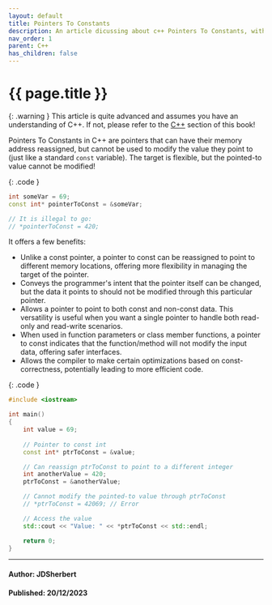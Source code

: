 ```yaml
---
layout: default
title: Pointers To Constants
description: An article dicussing about c++ Pointers To Constants, with basic examples.
nav_order: 1
parent: C++
has_children: false
---
```


{{ page.title }}
======================

{: .warning } 
This article is quite advanced and assumes you have an understanding of C++.
If not, please refer to the [C++](/docs/Language/C++/C++.html) section of this book!

Pointers To Constants in C++ are pointers that can have their memory address reassigned, but cannot be used to modify the value they point to (just like a standard `const` variable). The target is flexible, but the pointed-to value cannot be modified!

{: .code }
```cpp
int someVar = 69;
const int* pointerToConst = &someVar;

// It is illegal to go:
// *pointerToConst = 420;
```

It offers a few benefits:

- Unlike a const pointer, a pointer to const can be reassigned to point to different memory locations, offering more flexibility in managing the target of the pointer.
- Conveys the programmer's intent that the pointer itself can be changed, but the data it points to should not be modified through this particular pointer.
- Allows a pointer to point to both const and non-const data. This versatility is useful when you want a single pointer to handle both read-only and read-write scenarios.
- When used in function parameters or class member functions, a pointer to const indicates that the function/method will not modify the input data, offering safer interfaces.
- Allows the compiler to make certain optimizations based on const-correctness, potentially leading to more efficient code.

{: .code }
```cpp
#include <iostream>

int main() 
{
    int value = 69;
    
    // Pointer to const int
    const int* ptrToConst = &value;

    // Can reassign ptrToConst to point to a different integer
    int anotherValue = 420;
    ptrToConst = &anotherValue;

    // Cannot modify the pointed-to value through ptrToConst
    // *ptrToConst = 42069; // Error

    // Access the value
    std::cout << "Value: " << *ptrToConst << std::endl;

    return 0;
}

```

---

#### Author: JDSherbert
#### Published: 20/12/2023